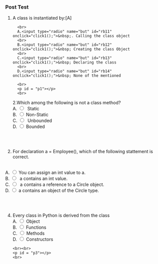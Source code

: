 ### Post Test

1.  A class is instantiated by:[A]

          <br>
          A.<input type="radio" name="but" id="rb11" onclick="click1();">&nbsp;. Calling the class object
          <br>
          B.<input type="radio" name="but" id="rb12" onclick="click1();">&nbsp; Creating the class Object
          <br>
          C.<input type="radio" name="but" id="rb13" onclick="click1();">&nbsp; Declaring the class
          <br>
          D.<input type="radio" name="but" id="rb14" onclick="click1();">&nbsp; None of the mentioned

          <br>
          <p id = "p1"></p>
          <br>

    2.Which among the following is not a class
    method?
    <br>
    A. <input type="radio" name="but2" id="rb21" onclick="click2();">&nbsp; Static
    <br>
    B. <input type="radio" name="but2" id="rb22" onclick="click2();">&nbsp;Non-Static
    <br>
    C. <input type="radio" name="but2" id="rb23" onclick="click2();">&nbsp; Unbounded
    <br>
    D. <input type="radio" name="but2" id="rb24" onclick="click2();">&nbsp;Bounded
    <br><br>

    <p id = "p2"></p>
    <br>

2.  For declaration a = Employee(), which of the following stattement is correct.

<br>
A. <input type="radio" name="but4" id="rb41" onclick="click4();">&nbsp;You can assign an int value to a. 
<br>
B. <input type="radio" name="but4" id="rb42" onclick="click4();">&nbsp; a contains an int value. 
<br>
C. <input type="radio" name="but4" id="rb43" onclick="click4();">&nbsp; a contains a reference to a Circle object. 
<br>
D. <input type="radio" name="but4" id="rb44" onclick="click4();">&nbsp;a contains an object of the Circle type. 
<br><br>
<p id = "p4"></p>
<br>

4.  Every class in Python is derived from the class
    <br>
    A. <input type="radio" name="but3" id="rb31" onclick="click3();">&nbsp;Object
    <br>
    B. <input type="radio" name="but3" id="rb32" onclick="click3();">&nbsp;Functions
    <br>
    C. <input type="radio" name="but3" id="rb33" onclick="click3();">&nbsp;Methods
    <br>
    D. <input type="radio" name="but3" id="rb34" onclick="click3();">&nbsp;Constructors

        <br><br>
        <p id = "p3"></p>
        <br>
